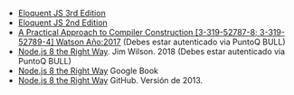 * [Eloquent JS 3rd Edition](https://eloquentjavascript.net/)
* [Eloquent JS 2nd Edition](http://eloquentjavascript.net/2nd_edition/)
* [A Practical Approach to Compiler Construction [3-319-52787-8; 3-319-52789-4] Watson
Año:2017](http://sfx.greendata.es.accedys2.bbtk.ull.es/ull?ctx_ver=Z39.88-2004&ctx_enc=info:ofi/enc:UTF-8&ctx_tim=2019-01-29T11%3A44%3A47IST&url_ver=Z39.88-2004&url_ctx_fmt=infofi/fmt:kev:mtx:ctx&rfr_id=info:sid/primo.exlibrisgroup.com:primo3-Journal-ullsfx&rft_val_fmt=info:ofi/fmt:kev:mtx:book&rft.genre=book&rft.atitle=&rft.jtitle=&rft.btitle=A%20Practical%20Approach%20to%20Compiler%20Construction&rft.aulast=Watson&rft.auinit=&rft.auinit1=&rft.auinitm=&rft.ausuffix=&rft.au=Watson&rft.aucorp=&rft.volume=&rft.issue=&rft.part=&rft.quarter=&rft.ssn=&rft.spage=&rft.epage=&rft.pages=&rft.artnum=&rft.issn=&rft.eissn=&rft.isbn=3-319-52787-8&rft.sici=&rft.coden=&rft_id=info:doi/&rft.object_id=3710000001127445&svc_val_fmt=info:ofi/fmt:kev:mtx:sch_svc&svc.fulltext=yes&rft_dat=%3Cullsfx%3E3710000001127445%3C/ullsfx%3E%3Curl%3E%3C/url%3E&rft.eisbn=&rft_id=info:oai/&req.language=spa&rft_pqid=) (Debes estar autenticado via PuntoQ BULL)
* [Node.js 8 the Right Way](https://proquest-safaribooksonline-com.accedys2.bbtk.ull.es/9781680505344). Jim Wilson. 2018 (Debes estar autenticado via PuntoQ BULL)
* [Node.js 8 the Right Way](https://books.google.es/books?id=oA9QDwAAQBAJ&lpg=PT96&ots=-mLQPlvsSj&dq=should%20ldjclient%20emit%20a%20close%20event&hl=es&pg=PP1#v=onepage&q=should%20ldjclient%20emit%20a%20close%20event&f=false) Google Book
* [Node.js 8 the Right Way](https://github.com/iMarcoGovea/books/blob/master/nodejs/Node.js%20the%20Right%20Way.pdf) GitHub. Versión de 2013.